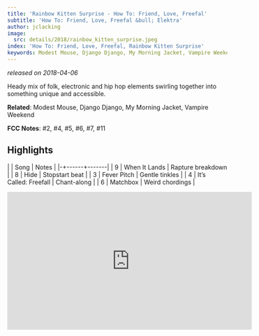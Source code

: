 ```yaml
---
title: 'Rainbow Kitten Surprise - How To: Friend, Love, Freefal'
subtitle: 'How To: Friend, Love, Freefal &bull; Elektra'
author: jclacking
image:
  src: details/2018/rainbow_kitten_surprise.jpeg
index: 'How To: Friend, Love, Freefal, Rainbow Kitten Surprise'
keywords: Modest Mouse, Django Django, My Morning Jacket, Vampire Weekend, Elektra
---
```

_released on 2018-04-06_

Heady mix of folk, electronic and hip hop elements swirling together into something unique and accessible.

**Related**: Modest Mouse, Django Django, My Morning Jacket, Vampire Weekend

<!--more-->

**FCC Notes**: #2, #4, #5, #6, #7, #11

## Highlights

| | Song | Notes |
|-+------+-------|
| 9 | When It Lands | Rapture breakdown |
| 8 | Hide | Stopstart beat |
| 3 | Fever Pitch | Gentle tinkles |
| 4 | It’s Called: Freefall | Chant-along |
| 6 | Matchbox | Weird chordings |

<div class="tlo-detail-video"><iframe width="560" height="315" src="https://www.youtube.com/embed/zMINv5ggLww" frameborder="0" allow="autoplay; encrypted-media" allowfullscreen></iframe></div>

